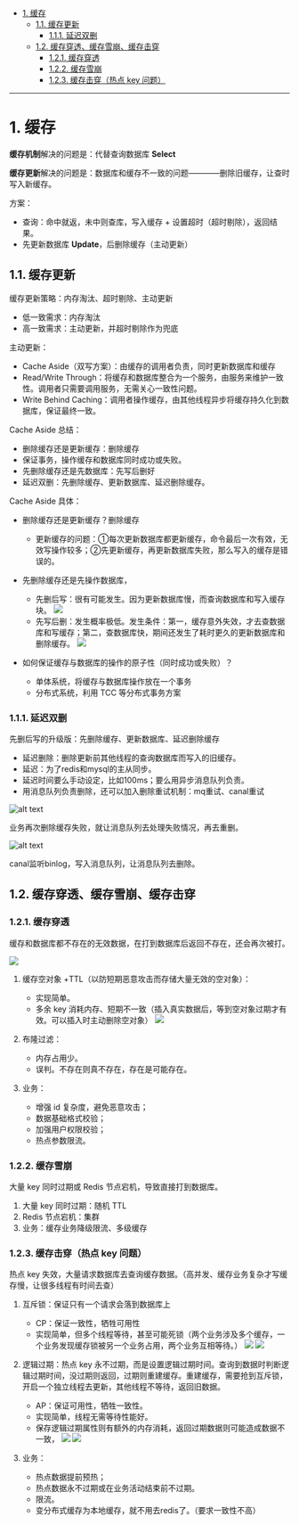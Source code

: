 - [1. 缓存](#1-缓存)
  - [1.1. 缓存更新](#11-缓存更新)
    - [1.1.1. 延迟双删](#111-延迟双删)
  - [1.2. 缓存穿透、缓存雪崩、缓存击穿](#12-缓存穿透缓存雪崩缓存击穿)
    - [1.2.1. 缓存穿透](#121-缓存穿透)
    - [1.2.2. 缓存雪崩](#122-缓存雪崩)
    - [1.2.3. 缓存击穿（热点 key 问题）](#123-缓存击穿热点-key-问题)


---
# 1. 缓存

**缓存机制**解决的问题是：代替查询数据库 **Select**

**缓存更新**解决的问题是：数据库和缓存不一致的问题————删除旧缓存，让查时写入新缓存。

方案：

- 查询：命中就返，未中则查库，写入缓存 + 设置超时（超时剔除），返回结果。
- 先更新数据库 **Update**，后删除缓存（主动更新）

## 1.1. 缓存更新

缓存更新策略：内存淘汰、超时剔除、主动更新

- 低一致需求：内存淘汰
- 高一致需求：主动更新，并超时剔除作为兜底

主动更新：
- Cache Aside（双写方案）：由缓存的调用者负责，同时更新数据库和缓存
- Read/Write Through：将缓存和数据库整合为一个服务，由服务来维护一致性。调用者只需要调用服务，无需关心一致性问题。
- Write Behind Caching：调用者操作缓存，由其他线程异步将缓存持久化到数据库，保证最终一致。

Cache Aside 总结：

- 删除缓存还是更新缓存：删除缓存
- 保证事务，操作缓存和数据库同时成功或失败。
- 先删除缓存还是先数据库：先写后删好
- 延迟双删：先删除缓存、更新数据库、延迟删除缓存。

Cache Aside 具体：

- 删除缓存还是更新缓存？删除缓存
  - 更新缓存的问题：①每次更新数据库都更新缓存，命令最后一次有效，无效写操作较多；②先更新缓存，再更新数据库失败，那么写入的缓存是错误的。

- 先删除缓存还是先操作数据库，

  - 先删后写：很有可能发生。因为更新数据库慢，而查询数据库和写入缓存块。
    ![](../../images/XhyTbTB85o7iDXxRRKpcbNyfnCd.png)
  - 先写后删：发生概率极低。发生条件：第一，缓存意外失效，才去查数据库和写缓存；第二，查数据库快，期间还发生了耗时更久的更新数据库和删除缓存。
    ![](../../images/Sz8gb77kNoOWDPx2lb3cu7x0nhc.png)
- 如何保证缓存与数据库的操作的原子性（同时成功或失败）？

  - 单体系统，将缓存与数据库操作放在一个事务
  - 分布式系统，利用 TCC 等分布式事务方案



### 1.1.1. 延迟双删

先删后写的升级版：先删除缓存、更新数据库、延迟删除缓存
- 延迟删除：删除更新前其他线程的查询数据库而写入的旧缓存。
- 延迟：为了redis和mysql的主从同步。
- 延迟时间要么手动设定，比如100ms；要么用异步消息队列负责。
- 用消息队列负责删除，还可以加入删除重试机制：mq重试、canal重试

![alt text](../../images/image-158.png)

业务再次删除缓存失败，就让消息队列去处理失败情况，再去重删。

![alt text](../../images/image-159.png)

canal监听binlog，写入消息队列，让消息队列去删除。

## 1.2. 缓存穿透、缓存雪崩、缓存击穿

### 1.2.1. 缓存穿透

缓存和数据库都不存在的无效数据，在打到数据库后返回不存在，还会再次被打。

![](../../images/G9vRbdz7tokvunxPYWacQQhVnbg.png)

1. 缓存空对象 +TTL（以防短期恶意攻击而存储大量无效的空对象）：

   - 实现简单。
   - 多余 key 消耗内存、短期不一致（插入真实数据后，等到空对象过期才有效。可以插入时主动删除空对象）
     ![](../../images/VpbnbOWMVoqO7kxLsZNcUk70nqe.png)
2. 布隆过滤：

   - 内存占用少。
   - 误判。不存在则真不存在，存在是可能存在。
3. 业务：

   - 增强 id 复杂度，避免恶意攻击；
   - 数据基础格式校验；
   - 加强用户权限校验；
   - 热点参数限流。

### 1.2.2. 缓存雪崩

大量 key 同时过期或 Redis 节点宕机，导致直接打到数据库。

1. 大量 key 同时过期：随机 TTL
2. Redis 节点宕机：集群
3. 业务：缓存业务降级限流、多级缓存

### 1.2.3. 缓存击穿（热点 key 问题）

热点 key 失效，大量请求数据库去查询缓存数据。（高并发、缓存业务复杂才写缓存慢，让很多线程有时间去查）

1. 互斥锁：保证只有一个请求会落到数据库上

   - CP：保证一致性，牺牲可用性
   - 实现简单，但多个线程等待，甚至可能死锁（两个业务涉及多个缓存，一个业务发现缓存锁被另一个业务占用，两个业务互相等待。）
     ![](../../images/MrIkbb51RouL7ixdHYoc1krFnAh.png)
     ![](../../images/CjEPbUuyJo88BvxyHAScBPWMnah.png)
2. 逻辑过期：热点 key 永不过期，而是设置逻辑过期时间。查询到数据时判断逻辑过期时间，没过期则返回，过期则重建缓存。重建缓存，需要抢到互斥锁，开启一个独立线程去更新，其他线程不等待，返回旧数据。

   - AP：保证可用性，牺牲一致性。
   - 实现简单，线程无需等待性能好。
   - 保存逻辑过期属性则有额外的内存消耗，返回过期数据则可能造成数据不一致，
     ![](../../images/FBFnbtiuBovMqPxw3QzcCR3InQh.png)
     ![](../../images/YIW6bRdSSo19ZPxKqCCcxwOAnJs.png)
3. 业务：
   - 热点数据提前预热；
   - 热点数据永不过期或在业务活动结束前不过期。
   - 限流。
   - 变分布式缓存为本地缓存，就不用去redis了。（要求一致性不高）